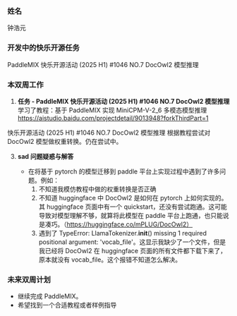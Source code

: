 ### 姓名

钟浩元

### 开发中的快乐开源任务

PaddleMIX 快乐开源活动 (2025 H1) #1046
NO.7 DocOwl2 模型推理

### 本双周工作

1. **任务 - PaddleMIX 快乐开源活动 (2025 H1) #1046 NO.7 DocOwl2 模型推理**
   学习了教程：基于 PaddleMIX 实现 MiniCPM-V-2_6 多模态模型推理
   https://aistudio.baidu.com/projectdetail/9013948?forkThirdPart=1

快乐开源活动 (2025 H1) #1046 NO.7 DocOwl2 模型推理
根据教程尝试对 DocOwl2 模型做权重转换。仍在尝试中。

3. **sad 问题疑惑与解答**

   - 在将基于 pytorch 的模型迁移到 paddle 平台上实现过程中遇到了许多问题。例如：
     1. 不知道我模仿教程中做的权重转换是否正确
     2. 不知道 huggingface 中 DocOwl2 是如何在 pytorch 上如何实现的。其 huggingface 页面中有一个 quickstart，还没有尝试跑通。这可能导致对模型理解不够，就算将此模型在 paddle 平台上跑通，也只能说是凑巧。（https://huggingface.co/mPLUG/DocOwl2）
     3. 遇到了 TypeError: LlamaTokenizer.**init**() missing 1 required positional argument: 'vocab_file'。这显示我缺少了一个文件，但是我已经将 DocOwl2 在 huggingface 页面的所有文件都下载下来了，原本就没有 vocab_file。这个报错不知道怎么解决。

### 未来双周计划

- 继续完成 PaddleMIX。
- 希望找到一个合适教程或者样例指导
